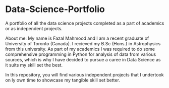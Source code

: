 # Data-Science-Portfolio
A portfolio of all the data science projects completed as a part of academics or as independent projects.

About me: My name is Fazal Mahmood and I am a recent graduate of University of Toronto (Canada). I recieved my B.Sc (Hons.) in Astrophysics from this university. As part of my academics I was required to do some comprehensive programming in Python for analysis of data from various sources, which is why I have decided to pursue a caree in Data Science as it suits my skill set the best.

In this repository, you will find various independent projects that I undertook on ly own time to showcase my tangible skill set better.
